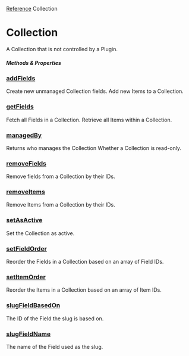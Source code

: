 [Reference](https://www.framer.com/developers/reference)
Collection
# Collection
A Collection that is not controlled by a Plugin.
##### Methods & Properties
###  [addFields](https://www.framer.com/developers/reference/plugins-collection-add-fields)
Create new unmanaged Collection fields.
Add new Items to a Collection.
###  [getFields](https://www.framer.com/developers/reference/plugins-collection-get-fields)
Fetch all Fields in a Collection.
Retrieve all Items within a Collection.
###  [managedBy](https://www.framer.com/developers/reference/plugins-collection-managedby)
Returns who manages the Collection
Whether a Collection is read-only.
###  [removeFields](https://www.framer.com/developers/reference/plugins-collection-remove-fields)
Remove fields from a Collection by their IDs.
###  [removeItems](https://www.framer.com/developers/reference/plugins-collection-remove-items)
Remove Items from a Collection by their IDs.
###  [setAsActive](https://www.framer.com/developers/reference/plugins-collection-set-as-active)
Set the Collection as active.
###  [setFieldOrder](https://www.framer.com/developers/reference/plugins-collection-set-field-order)
Reorder the Fields in a Collection based on an array of Field IDs.
###  [setItemOrder](https://www.framer.com/developers/reference/plugins-collection-set-item-order)
Reorder the Items in a Collection based on an array of Item IDs.
###  [slugFieldBasedOn](https://www.framer.com/developers/reference/plugins-collection-slug-field-based-on)
The ID of the Field the slug is based on.
###  [slugFieldName](https://www.framer.com/developers/reference/plugins-collection-slug-field-name)
The name of the Field used as the slug.
